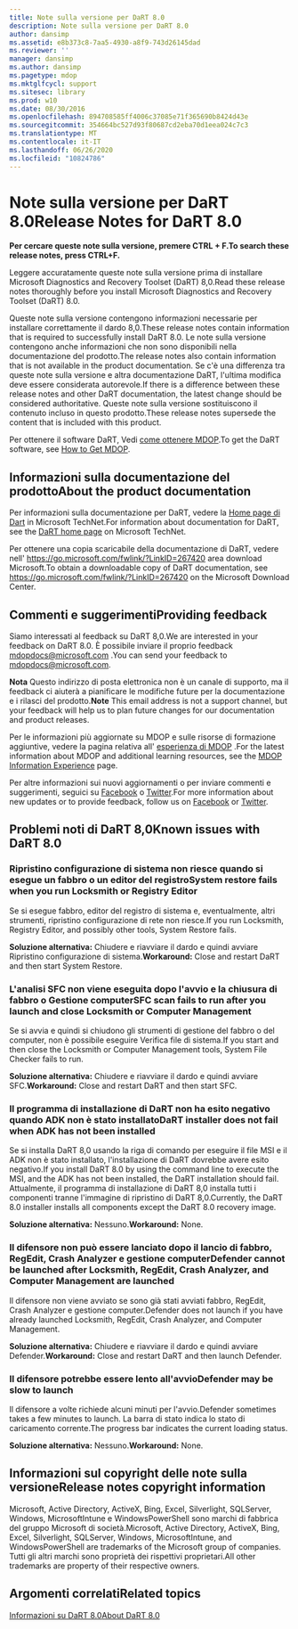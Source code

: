 ```yaml
---
title: Note sulla versione per DaRT 8.0
description: Note sulla versione per DaRT 8.0
author: dansimp
ms.assetid: e8b373c8-7aa5-4930-a8f9-743d26145dad
ms.reviewer: ''
manager: dansimp
ms.author: dansimp
ms.pagetype: mdop
ms.mktglfcycl: support
ms.sitesec: library
ms.prod: w10
ms.date: 08/30/2016
ms.openlocfilehash: 894708585ff4006c37085e71f365690b8424d43e
ms.sourcegitcommit: 354664bc527d93f80687cd2eba70d1eea024c7c3
ms.translationtype: MT
ms.contentlocale: it-IT
ms.lasthandoff: 06/26/2020
ms.locfileid: "10824786"
---
```

# <span data-ttu-id="00711-103">Note sulla versione per DaRT 8.0</span><span class="sxs-lookup"><span data-stu-id="00711-103">Release Notes for DaRT 8.0</span></span>


**<span data-ttu-id="00711-104">Per cercare queste note sulla versione, premere CTRL + F.</span><span class="sxs-lookup"><span data-stu-id="00711-104">To search these release notes, press CTRL+F.</span></span>**

<span data-ttu-id="00711-105">Leggere accuratamente queste note sulla versione prima di installare Microsoft Diagnostics and Recovery Toolset (DaRT) 8,0.</span><span class="sxs-lookup"><span data-stu-id="00711-105">Read these release notes thoroughly before you install Microsoft Diagnostics and Recovery Toolset (DaRT) 8.0.</span></span>

<span data-ttu-id="00711-106">Queste note sulla versione contengono informazioni necessarie per installare correttamente il dardo 8,0.</span><span class="sxs-lookup"><span data-stu-id="00711-106">These release notes contain information that is required to successfully install DaRT 8.0.</span></span> <span data-ttu-id="00711-107">Le note sulla versione contengono anche informazioni che non sono disponibili nella documentazione del prodotto.</span><span class="sxs-lookup"><span data-stu-id="00711-107">The release notes also contain information that is not available in the product documentation.</span></span> <span data-ttu-id="00711-108">Se c'è una differenza tra queste note sulla versione e altra documentazione DaRT, l'ultima modifica deve essere considerata autorevole.</span><span class="sxs-lookup"><span data-stu-id="00711-108">If there is a difference between these release notes and other DaRT documentation, the latest change should be considered authoritative.</span></span> <span data-ttu-id="00711-109">Queste note sulla versione sostituiscono il contenuto incluso in questo prodotto.</span><span class="sxs-lookup"><span data-stu-id="00711-109">These release notes supersede the content that is included with this product.</span></span>

<span data-ttu-id="00711-110">Per ottenere il software DaRT, Vedi [come ottenere MDOP](https://go.microsoft.com/fwlink/?LinkId=322049).</span><span class="sxs-lookup"><span data-stu-id="00711-110">To get the DaRT software, see [How to Get MDOP](https://go.microsoft.com/fwlink/?LinkId=322049).</span></span>

## <span data-ttu-id="00711-111">Informazioni sulla documentazione del prodotto</span><span class="sxs-lookup"><span data-stu-id="00711-111">About the product documentation</span></span>


<span data-ttu-id="00711-112">Per informazioni sulla documentazione per DaRT, vedere la [Home page di Dart](https://go.microsoft.com/fwlink/?LinkID=252096) in Microsoft TechNet.</span><span class="sxs-lookup"><span data-stu-id="00711-112">For information about documentation for DaRT, see the [DaRT home page](https://go.microsoft.com/fwlink/?LinkID=252096) on Microsoft TechNet.</span></span>

<span data-ttu-id="00711-113">Per ottenere una copia scaricabile della documentazione di DaRT, vedere nell' <https://go.microsoft.com/fwlink/?LinkID=267420> area download Microsoft.</span><span class="sxs-lookup"><span data-stu-id="00711-113">To obtain a downloadable copy of DaRT documentation, see <https://go.microsoft.com/fwlink/?LinkID=267420> on the Microsoft Download Center.</span></span>

## <span data-ttu-id="00711-114">Commenti e suggerimenti</span><span class="sxs-lookup"><span data-stu-id="00711-114">Providing feedback</span></span>


<span data-ttu-id="00711-115">Siamo interessati al feedback su DaRT 8,0.</span><span class="sxs-lookup"><span data-stu-id="00711-115">We are interested in your feedback on DaRT 8.0.</span></span> <span data-ttu-id="00711-116">È possibile inviare il proprio feedback <mdopdocs@microsoft.com> .</span><span class="sxs-lookup"><span data-stu-id="00711-116">You can send your feedback to <mdopdocs@microsoft.com>.</span></span>

<span data-ttu-id="00711-117">**Nota**  Questo indirizzo di posta elettronica non è un canale di supporto, ma il feedback ci aiuterà a pianificare le modifiche future per la documentazione e i rilasci del prodotto.</span><span class="sxs-lookup"><span data-stu-id="00711-117">**Note** This email address is not a support channel, but your feedback will help us to plan future changes for our documentation and product releases.</span></span>

 

<span data-ttu-id="00711-118">Per le informazioni più aggiornate su MDOP e sulle risorse di formazione aggiuntive, vedere la pagina relativa all' [esperienza di MDOP](https://go.microsoft.com/fwlink/p/?LinkId=236032) .</span><span class="sxs-lookup"><span data-stu-id="00711-118">For the latest information about MDOP and additional learning resources, see the [MDOP Information Experience](https://go.microsoft.com/fwlink/p/?LinkId=236032) page.</span></span>

<span data-ttu-id="00711-119">Per altre informazioni sui nuovi aggiornamenti o per inviare commenti e suggerimenti, seguici su [Facebook](https://go.microsoft.com/fwlink/p/?LinkId=242445) o [Twitter](https://go.microsoft.com/fwlink/p/?LinkId=242447).</span><span class="sxs-lookup"><span data-stu-id="00711-119">For more information about new updates or to provide feedback, follow us on [Facebook](https://go.microsoft.com/fwlink/p/?LinkId=242445) or [Twitter](https://go.microsoft.com/fwlink/p/?LinkId=242447).</span></span>

## <span data-ttu-id="00711-120">Problemi noti di DaRT 8,0</span><span class="sxs-lookup"><span data-stu-id="00711-120">Known issues with DaRT 8.0</span></span>


### <span data-ttu-id="00711-121">Ripristino configurazione di sistema non riesce quando si esegue un fabbro o un editor del registro</span><span class="sxs-lookup"><span data-stu-id="00711-121">System restore fails when you run Locksmith or Registry Editor</span></span>

<span data-ttu-id="00711-122">Se si esegue fabbro, editor del registro di sistema e, eventualmente, altri strumenti, ripristino configurazione di rete non riesce.</span><span class="sxs-lookup"><span data-stu-id="00711-122">If you run Locksmith, Registry Editor, and possibly other tools, System Restore fails.</span></span>

<span data-ttu-id="00711-123">**Soluzione alternativa:** Chiudere e riavviare il dardo e quindi avviare Ripristino configurazione di sistema.</span><span class="sxs-lookup"><span data-stu-id="00711-123">**Workaround:** Close and restart DaRT and then start System Restore.</span></span>

### <span data-ttu-id="00711-124">L'analisi SFC non viene eseguita dopo l'avvio e la chiusura di fabbro o Gestione computer</span><span class="sxs-lookup"><span data-stu-id="00711-124">SFC scan fails to run after you launch and close Locksmith or Computer Management</span></span>

<span data-ttu-id="00711-125">Se si avvia e quindi si chiudono gli strumenti di gestione del fabbro o del computer, non è possibile eseguire Verifica file di sistema.</span><span class="sxs-lookup"><span data-stu-id="00711-125">If you start and then close the Locksmith or Computer Management tools, System File Checker fails to run.</span></span>

<span data-ttu-id="00711-126">**Soluzione alternativa:** Chiudere e riavviare il dardo e quindi avviare SFC.</span><span class="sxs-lookup"><span data-stu-id="00711-126">**Workaround:** Close and restart DaRT and then start SFC.</span></span>

### <a href="" id="-------------dart-installer-does-not-fail-when-adk-has-not-been-installed"></a> <span data-ttu-id="00711-127">Il programma di installazione di DaRT non ha esito negativo quando ADK non è stato installato</span><span class="sxs-lookup"><span data-stu-id="00711-127">DaRT installer does not fail when ADK has not been installed</span></span>

<span data-ttu-id="00711-128">Se si installa DaRT 8,0 usando la riga di comando per eseguire il file MSI e il ADK non è stato installato, l'installazione di DaRT dovrebbe avere esito negativo.</span><span class="sxs-lookup"><span data-stu-id="00711-128">If you install DaRT 8.0 by using the command line to execute the MSI, and the ADK has not been installed, the DaRT installation should fail.</span></span> <span data-ttu-id="00711-129">Attualmente, il programma di installazione di DaRT 8,0 installa tutti i componenti tranne l'immagine di ripristino di DaRT 8,0.</span><span class="sxs-lookup"><span data-stu-id="00711-129">Currently, the DaRT 8.0 installer installs all components except the DaRT 8.0 recovery image.</span></span>

<span data-ttu-id="00711-130">**Soluzione alternativa:** Nessuno.</span><span class="sxs-lookup"><span data-stu-id="00711-130">**Workaround:** None.</span></span>

### <span data-ttu-id="00711-131">Il difensore non può essere lanciato dopo il lancio di fabbro, RegEdit, Crash Analyzer e gestione computer</span><span class="sxs-lookup"><span data-stu-id="00711-131">Defender cannot be launched after Locksmith, RegEdit, Crash Analyzer, and Computer Management are launched</span></span>

<span data-ttu-id="00711-132">Il difensore non viene avviato se sono già stati avviati fabbro, RegEdit, Crash Analyzer e gestione computer.</span><span class="sxs-lookup"><span data-stu-id="00711-132">Defender does not launch if you have already launched Locksmith, RegEdit, Crash Analyzer, and Computer Management.</span></span>

<span data-ttu-id="00711-133">**Soluzione alternativa:** Chiudere e riavviare il dardo e quindi avviare Defender.</span><span class="sxs-lookup"><span data-stu-id="00711-133">**Workaround:** Close and restart DaRT and then launch Defender.</span></span>

### <span data-ttu-id="00711-134">Il difensore potrebbe essere lento all'avvio</span><span class="sxs-lookup"><span data-stu-id="00711-134">Defender may be slow to launch</span></span>

<span data-ttu-id="00711-135">Il difensore a volte richiede alcuni minuti per l'avvio.</span><span class="sxs-lookup"><span data-stu-id="00711-135">Defender sometimes takes a few minutes to launch.</span></span> <span data-ttu-id="00711-136">La barra di stato indica lo stato di caricamento corrente.</span><span class="sxs-lookup"><span data-stu-id="00711-136">The progress bar indicates the current loading status.</span></span>

<span data-ttu-id="00711-137">**Soluzione alternativa:** Nessuno.</span><span class="sxs-lookup"><span data-stu-id="00711-137">**Workaround:** None.</span></span>

## <span data-ttu-id="00711-138">Informazioni sul copyright delle note sulla versione</span><span class="sxs-lookup"><span data-stu-id="00711-138">Release notes copyright information</span></span>


<span data-ttu-id="00711-139">Microsoft, Active Directory, ActiveX, Bing, Excel, Silverlight, SQLServer, Windows, MicrosoftIntune e WindowsPowerShell sono marchi di fabbrica del gruppo Microsoft di società.</span><span class="sxs-lookup"><span data-stu-id="00711-139">Microsoft, Active Directory, ActiveX, Bing, Excel, Silverlight, SQLServer, Windows, MicrosoftIntune, and WindowsPowerShell are trademarks of the Microsoft group of companies.</span></span> <span data-ttu-id="00711-140">Tutti gli altri marchi sono proprietà dei rispettivi proprietari.</span><span class="sxs-lookup"><span data-stu-id="00711-140">All other trademarks are property of their respective owners.</span></span>



## <span data-ttu-id="00711-141">Argomenti correlati</span><span class="sxs-lookup"><span data-stu-id="00711-141">Related topics</span></span>


[<span data-ttu-id="00711-142">Informazioni su DaRT 8.0</span><span class="sxs-lookup"><span data-stu-id="00711-142">About DaRT 8.0</span></span>](about-dart-80-dart-8.md)

 

 





